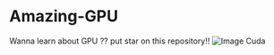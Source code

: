 # Amazing-GPU
Wanna learn about GPU ?? put star on this repository!!
![Image Cuda]("https://pasteboard.co/gVYpJsA8Uvmu.png")
